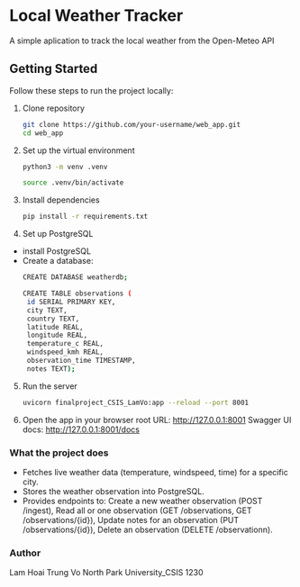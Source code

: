 # Local Weather Tracker
A simple aplication to track the local weather from the Open-Meteo API
## Getting Started

Follow these steps to run the project locally:

1. Clone repository
   ```bash
   git clone https://github.com/your-username/web_app.git
   cd web_app
   
2. Set up the virtual environment
   ```bash
   python3 -m venv .venv

   source .venv/bin/activate

4. Install dependencies
   ```bash
   pip install -r requirements.txt

6. Set up PostgreSQL
- install PostgreSQL
- Create a database:
   ```bash
   CREATE DATABASE weatherdb;

   CREATE TABLE observations (
    id SERIAL PRIMARY KEY,
    city TEXT,
    country TEXT,
    latitude REAL,
    longitude REAL,
    temperature_c REAL,
    windspeed_kmh REAL,
    observation_time TIMESTAMP,
    notes TEXT);

5. Run the server
   ```bash
   uvicorn finalproject_CSIS_LamVo:app --reload --port 8001

7. Open the app in your browser
root URL: http://127.0.0.1:8001
Swagger UI docs: http://127.0.0.1:8001/docs

### What the project does
- Fetches live weather data (temperature, windspeed, time) for a specific city.
- Stores the weather observation into PostgreSQL.
- Provides endpoints to: Create a new weather observation (POST /ingest), Read all or one observation (GET /observations, GET /observations/{id}), Update notes for an observation (PUT /observations/{id}), Delete an observation (DELETE /observationn).

### Author
Lam Hoai Trung Vo 
North Park University_CSIS 1230
